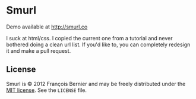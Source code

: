# Smurl

Demo available at http://smurl.co

I suck at html/css. I copied the current one from a tutorial and never bothered doing a clean url list. If you'd like to, you can completely redesign it and make a pull request.

## License

Smurl is © 2012 François Bernier and may be freely distributed under the [MIT license](https://github.com/fbernier/smurl/blob/master/LICENSE). See the `LICENSE` file.
